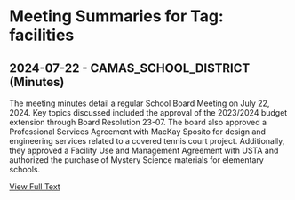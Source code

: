 # Meeting Summaries for Tag: facilities

## 2024-07-22 - CAMAS_SCHOOL_DISTRICT (Minutes)

The meeting minutes detail a regular School Board Meeting on July 22, 2024. Key topics discussed included the approval of the 2023/2024 budget extension through Board Resolution 23-07.  The board also approved a Professional Services Agreement with MacKay Sposito for design and engineering services related to a covered tennis court project. Additionally, they approved a Facility Use and Management Agreement with USTA and authorized the purchase of Mystery Science materials for elementary schools.

[View Full Text](https://raw.githubusercontent.com/CivicLens/WashingtonStateSchoolBoardExplorer/refs/heads/main/data/countries/usa/states/wa/counties/clark/school_boards/camas_school_district/2024/2024-07-22-minutes.txt)

